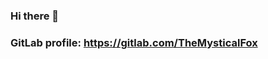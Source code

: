 ### Hi there 👋

### GitLab profile: https://gitlab.com/TheMysticalFox

<!--
**TheMysticalFox/TheMysticalFox** is a ✨ _special_ ✨ repository because its `README.md` (this file) appears on your GitHub profile.
